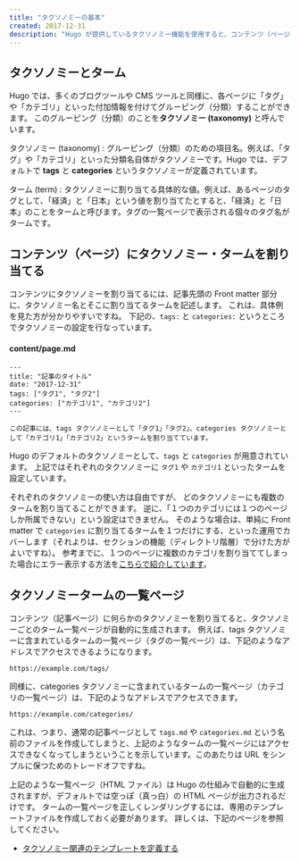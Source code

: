 ```yaml
---
title: "タクソノミーの基本"
created: 2017-12-31
description: "Hugo が提供しているタクソノミー機能を使用すると、コンテンツ（ページ）をグルーピングすることができます。いわゆる、ブログなどで提供されている「タグ」や「カテゴリ」のような機能です。"
---
```


タクソノミーとターム
----

Hugo では、多くのブログツールや CMS ツールと同様に、各ページに「タグ」や「カテゴリ」といった付加情報を付けてグルーピング（分類）することができます。
このグルーピング（分類）のことを**タクソノミー (taxonomy)** と呼んでいます。

タクソノミー (taxonomy)
: グルーピング（分類）のための項目名。例えば、「タグ」や「カテゴリ」といった分類名自体がタクソノミーです。Hugo では、デフォルトで **tags** と **categories** というタクソノミーが定義されています。

ターム (term)
: タクソノミーに割り当てる具体的な値。例えば、あるページのタグとして、「経済」と「日本」という値を割り当てたとすると、「経済」と「日本」のことをタームと呼びます。タグの一覧ページで表示される個々のタグ名がタームです。


コンテンツ（ページ）にタクソノミー・タームを割り当てる
----

コンテンツにタクソノミーを割り当てるには、記事先頭の Front matter 部分に、タクソノミー名とそこに割り当てるタームを記述します。
これは、具体例を見た方が分かりやすいですね。
下記の、`tags:` と `categories:` というところでタクソノミーの設定を行なっています。

#### content/page.md

~~~
---
title: "記事のタイトル"
date: "2017-12-31"
tags: ["タグ1", "タグ2"]
categories: ["カテゴリ1", "カテゴリ2"]
---

この記事には、tags タクソノミーとして「タグ1」「タグ2」、categories タクソノミーとして「カテゴリ1」「カテゴリ2」というタームを割り当てています。
~~~

Hugo のデフォルトのタクソノミーとして、`tags` と `categories` が用意されています。
上記ではそれぞれのタクソノミーに `タグ1` や `カテゴリ1` といったタームを設定しています。

それぞれのタクソノミーの使い方は自由ですが、 どのタクソノミーにも複数のタームを割り当てることができます。
逆に、「１つのカテゴリには１つのページしか所属できない」という設定はできません。
そのような場合は、単純に Front matter で `categories` に割り当てるタームを１つだけにする、といった運用でカバーします（それよりは、セクションの機能（ディレクトリ階層）で分けた方がよいですね）。
参考までに、１つのページに複数のカテゴリを割り当ててしまった場合にエラー表示する方法を[こちらで紹介しています](too-many-terms.html)。


タクソノミータームの一覧ページ
----

コンテンツ（記事ページ）に何らかのタクソノミーを割り当てると、タクソノミーごとのターム一覧ページが自動的に生成されます。
例えば、tags タクソノミーに含まれているタームの一覧ページ（タグの一覧ページ）は、下記のようなアドレスでアクセスできるようになります。

~~~
https://example.com/tags/
~~~

同様に、categories タクソノミーに含まれているタームの一覧ページ（カテゴリの一覧ページ）は、下記のようなアドレスでアクセスできます。

~~~
https://example.com/categories/
~~~

<div class="note">
これは、つまり、通常の記事ページとして <code>tags.md</code> や <code>categories.md</code> という名前のファイルを作成してしまうと、上記のようなタームの一覧ページにはアクセスできなくなってしまうということを示しています。このあたりは URL をシンプルに保つためのトレードオフですね。
</div>

上記のような一覧ページ（HTML ファイル）は Hugo の仕組みで自動的に生成されますが、デフォルトでは空っぽ（真っ白）の HTML ページが出力されるだけです。
タームの一覧ページを正しくレンダリングするには、専用のテンプレートファイルを作成しておく必要があります。
詳しくは、下記のページを参照してください。

- [タクソノミー関連のテンプレートを定義する](template.html)

